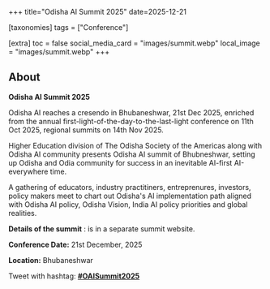 +++
title="Odisha AI Summit 2025"
date=2025-12-21

[taxonomies]
tags = ["Conference"]

[extra]
toc = false
social_media_card = "images/summit.webp"
local_image = "images/summit.webp"
+++

## About

**Odisha AI Summit 2025**

Odisha AI reaches a cresendo in Bhubaneshwar, 21st Dec 2025, enriched from the annual first-light-of-the-day-to-the-last-light conference on 11th Oct 2025, regional summits on 14th Nov 2025.

Higher Education division of The Odisha Society of the Americas along with Odisha AI community presents Odisha AI summit of Bhubneshwar, setting up Odisha and Odia community for success in an inevitable AI-first AI-everywhere time.

A gathering of educators, industry practitiners, entreprenures, investors, policy makers meet to chart out Odisha's AI implementation path aligned with Odisha AI policy, Odisha Vision, India AI policy priorities and global realities.

**Details of the summit** : is in a separate summit website.

**Conference Date:** 21st December, 2025

**Location:** Bhubaneshwar

Tweet with hashtag: **[#OAISummit2025](https://x.com/hashtag/OAISummit2025)**
